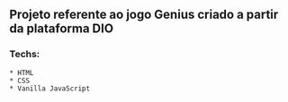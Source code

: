 ## Projeto referente ao jogo Genius criado a partir da plataforma DIO

### Techs:

    * HTML
    * CSS
    * Vanilla JavaScript


